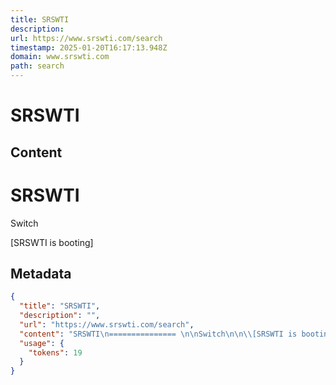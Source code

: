```yaml
---
title: SRSWTI
description: 
url: https://www.srswti.com/search
timestamp: 2025-01-20T16:17:13.948Z
domain: www.srswti.com
path: search
---
```


# SRSWTI



## Content

SRSWTI
=============== 

Switch

\[SRSWTI is booting\]

## Metadata

```json
{
  "title": "SRSWTI",
  "description": "",
  "url": "https://www.srswti.com/search",
  "content": "SRSWTI\n=============== \n\nSwitch\n\n\\[SRSWTI is booting\\]",
  "usage": {
    "tokens": 19
  }
}
```
